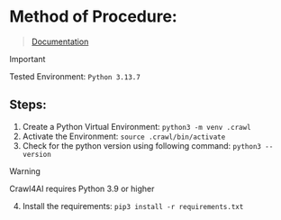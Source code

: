 # Method of Procedure:

> [Documentation](/references/documentation.md)

> [!IMPORTANT]
> Tested Environment: `Python 3.13.7`

## Steps:
1. Create a Python Virtual Environment:
```python3 -m venv .crawl```
2. Activate the Environment:
```source .crawl/bin/activate```
3. Check for the python version using following command:
```python3 --version```

> [!WARNING]
> Crawl4AI requires Python 3.9 or higher

4. Install the requirements:
```pip3 install -r requirements.txt```



